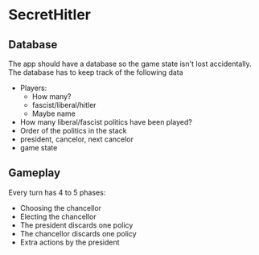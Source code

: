 # SecretHitler

## Database

The app should have a database so the game state isn't lost accidentally. The database has to keep track of the following data

* Players:
    * How many?
    * fascist/liberal/hitler
    * Maybe name
* How many liberal/fascist politics have been played?
* Order of the politics in the stack
* president, cancelor, next cancelor
* game state

## Gameplay

Every turn has 4 to 5 phases:
* Choosing the chancellor
* Electing the chancellor
* The president discards one policy
* The chancellor discards one policy
* Extra actions by the president
